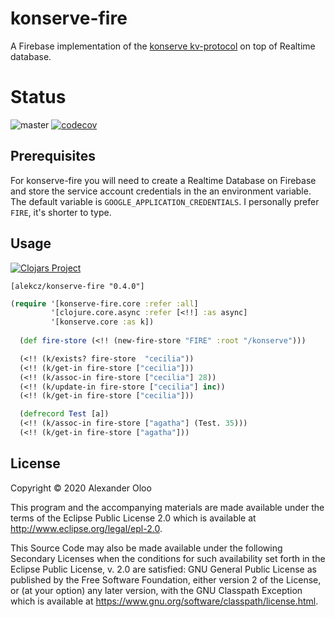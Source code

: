 # konserve-fire

A Firebase implementation of the [konserve kv-protocol](https://github.com/replikativ/konserve) on top of Realtime database.

# Status

![master](https://github.com/alekcz/konserve-fire/workflows/master/badge.svg?branch=master) [![codecov](https://codecov.io/gh/alekcz/konserve-fire/branch/master/graph/badge.svg)](https://codecov.io/gh/alekcz/konserve-fire)   

## Prerequisites

For konserve-fire you will need to create a Realtime Database on Firebase and store the service account credentials in the an environment variable. The default variable is `GOOGLE_APPLICATION_CREDENTIALS`. I personally prefer `FIRE`, it's shorter to type.

## Usage

[![Clojars Project](https://img.shields.io/clojars/v/alekcz/konserve-fire.svg)](https://clojars.org/alekcz/konserve-fire)

`[alekcz/konserve-fire "0.4.0"]`

```clojure
(require '[konserve-fire.core :refer :all]
         '[clojure.core.async :refer [<!!] :as async]
         '[konserve.core :as k])
  
  (def fire-store (<!! (new-fire-store "FIRE" :root "/konserve")))

  (<!! (k/exists? fire-store  "cecilia"))
  (<!! (k/get-in fire-store ["cecilia"]))
  (<!! (k/assoc-in fire-store ["cecilia"] 28))
  (<!! (k/update-in fire-store ["cecilia"] inc))
  (<!! (k/get-in fire-store ["cecilia"]))

  (defrecord Test [a])
  (<!! (k/assoc-in fire-store ["agatha"] (Test. 35)))
  (<!! (k/get-in fire-store ["agatha"]))
```

## License

Copyright © 2020 Alexander Oloo

This program and the accompanying materials are made available under the
terms of the Eclipse Public License 2.0 which is available at
http://www.eclipse.org/legal/epl-2.0.

This Source Code may also be made available under the following Secondary
Licenses when the conditions for such availability set forth in the Eclipse
Public License, v. 2.0 are satisfied: GNU General Public License as published by
the Free Software Foundation, either version 2 of the License, or (at your
option) any later version, with the GNU Classpath Exception which is available
at https://www.gnu.org/software/classpath/license.html.
